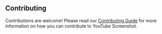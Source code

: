 ## Contributing

Contributions are welcome! Please read our [Contributing Guide](CONTRIBUTING.md) for more information on how you can contribute to YouTube Screenshot.

